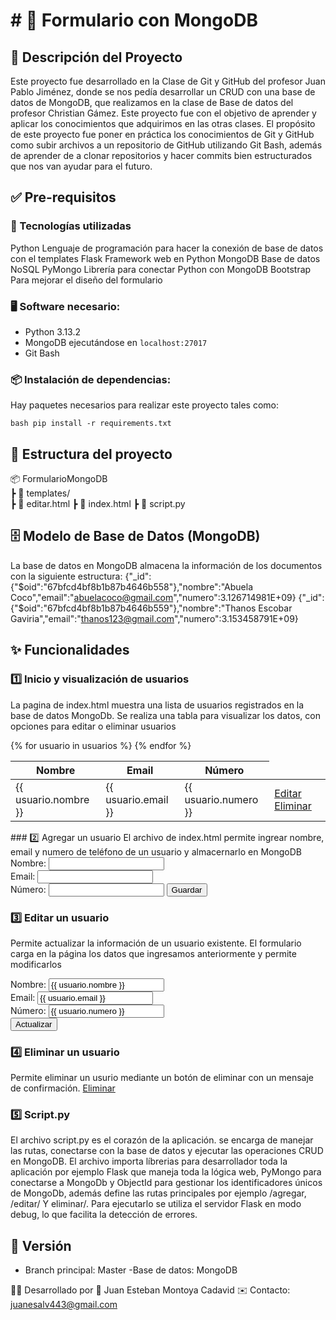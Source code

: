# # 📝 Formulario con MongoDB

## 📖 Descripción del Proyecto
Este proyecto fue desarrollado en la Clase de Git y GitHub del profesor Juan Pablo Jiménez, donde se nos pedía desarrollar un CRUD con una base de datos de MongoDB,
que realizamos en la clase de Base de datos del profesor Christian Gámez. Este proyecto fue con el objetivo de aprender y aplicar los conocimientos que adquirimos
en las otras clases. El propósito de este proyecto fue poner en práctica los conocimientos de Git y GitHub como subir archivos a un repositorio de GitHub utilizando
Git Bash, además de aprender de a clonar repositorios y hacer commits bien estructurados que nos van ayudar para el futuro.

## ✅ Pre-requisitos

### 🚀 Tecnologías utilizadas

Python Lenguaje de programación para hacer la conexión de base de datos con el templates
Flask Framework web en Python
MongoDB Base de datos NoSQL
PyMongo Librería para conectar Python con MongoDB
Bootstrap Para mejorar el diseño del formulario

### 🖥️ Software necesario:
- Python 3.13.2
- MongoDB ejecutándose en `localhost:27017`
- Git Bash

### 📦 Instalación de dependencias:
Hay paquetes necesarios para realizar este proyecto tales como:

`bash pip install -r requirements.txt`

## 📂 Estructura del proyecto
📦 FormularioMongoDB  
   ┣ 📂 templates/  
   ┣ 📜 editar.html
   ┣ 📜 index.html
 ┣ 📜 script.py

## 🗄️ Modelo de Base de Datos (MongoDB)
La base de datos en MongoDB almacena la información de los documentos con la siguiente estructura:
{"_id":{"$oid":"67bfcd4bf8b1b87b4646b558"},"nombre":"Abuela Coco","email":"abuelacoco@gmail.com","numero":3.126714981E+09}
{"_id":{"$oid":"67bfcd4bf8b1b87b4646b559"},"nombre":"Thanos Escobar Gaviria","email":"thanos123@gmail.com","numero":3.153458791E+09}

## ✨ Funcionalidades
### 1️⃣ Inicio y visualización de usuarios
La pagina de index.html muestra una lista de usuarios registrados en la base de datos MongoDb. Se realiza una tabla para visualizar los datos, con opciones para editar
o eliminar usuarios
<table class="table table-bordered table-striped mt-3">
    <thead class="table-dark">
        <tr>
            <th>Nombre</th>
            <th>Email</th>
            <th>Número</th>
        </tr>
    </thead>
    <tbody>
        {% for usuario in usuarios %}
        <tr>
            <td>{{ usuario.nombre }}</td>
            <td>{{ usuario.email }}</td>
            <td>{{ usuario.numero }}</td>
            <td>
                <a href="{{ url_for('editar', id=usuario._id) }}" class="btn btn-warning btn-sm">Editar</a>
                <a href="{{ url_for('eliminar', id=usuario._id) }}" class="btn btn-danger btn-sm" onclick="return confirm('¿Seguro que quieres eliminar este usuario?')">Eliminar</a>
            </td>
        </tr>
        {% endfor %}
    </tbody>
</table>
### 2️⃣ Agregar un usuario
El archivo de index.html permite ingrear nombre, email y numero de teléfono de un usuario y almacernarlo en MongoDB
<form action="/agregar" method="post">
    <div class="mb-3">
        <label for="nombre" class="form-label">Nombre:</label>
        <input type="text" class="form-control" name="nombre" required>
    </div>
    <div class="mb-3">
        <label for="email" class="form-label">Email:</label>
        <input type="email" class="form-control" name="email" required>
    </div
    <div class="mb-3">
        <label for="numero" class="form-label">Número:</label>
        <input type="text" class="form-control" name="numero" required>
    </div>
    <button type="submit" class="btn btn-primary">Guardar</button>
</form>

### 3️⃣ Editar un usuario
Permite actualizar la información de un usuario existente. El formulario carga en la página los datos que ingresamos anteriormente y permite modificarlos
<form action="{{ url_for('editar', id=usuario._id) }}" method="POST">
    <label for="nombre">Nombre:</label>
    <input type="text" id="nombre" name="nombre" value="{{ usuario.nombre }}" required>
    <br
    <label for="email">Email:</label>
    <input type="email" id="email" name="email" value="{{ usuario.email }}" required>
    <br>
    <label for="numero">Número:</label>
    <input type="text" id="numero" name="numero" value="{{ usuario.numero }}" required>
    <br>
    <button type="submit">Actualizar</button>
</form>

### 4️⃣ Eliminar un usuario
Permite eliminar un usurio mediante un botón de eliminar con un mensaje de confirmación.
<a href="{{ url_for('eliminar', id=usuario._id) }}" class="btn btn-danger btn-sm" onclick="return confirm('¿Seguro que quieres eliminar este usuario?')">Eliminar</a>

### 5️⃣ Script.py
El archivo script.py es el corazón de la aplicación. se encarga de manejar las rutas, conectarse con la base de datos y ejecutar las operaciones CRUD en MongoDB.
El archivo importa líbrerias para desarrollador toda la aplicación por ejemplo Flask que maneja toda la lógica web, PyMongo para conectarse a MongoDb y ObjectId
para gestionar los identificadores únicos de MongoDb, además define las rutas principales por ejemplo /agregar, /editar/<id> Y eliminar/<id>.
Para ejecutarlo se utiliza el servidor Flask en modo debug, lo que facilita la detección de errores.

## 📌 Versión
- Branch principal: Master
-Base de datos: MongoDB

👨‍💻 Desarrollado por
📌 Juan Esteban Montoya Cadavid
✉️ Contacto: juanesalv443@gmail.com


